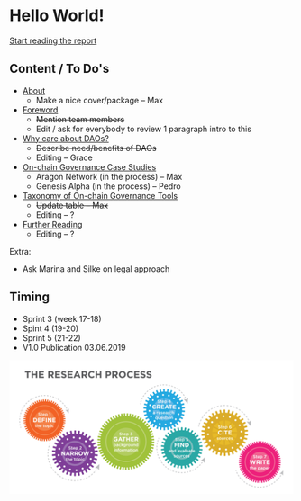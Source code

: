 # Hello World!

[Start reading the report](report-1/preliminary-research.md)

## **Content / To Do's**

* [About](report-1/preliminary-research.md)
  * Make a nice cover/package – Max
* [Foreword](report-1/intro-foreword.md)
  * ~~Mention team members~~
  * Edit / ask for everybody to review 1 paragraph intro to this
* [Why care about DAOs?](report-1/why-care-about-daos.md)
  * ~~Describe need/benefits of DAOs~~
  * Editing – Grace
* [On-chain Governance Case Studies](report-1/layer-1-network-based-governance-case-studies.md)
  * Aragon Network \(in the process\) – Max
  * Genesis Alpha \(in the process\) – Pedro
* [Taxonomy of On-chain Governance Tools](report-1/taxonomy.md)
  * ~~Update table – Max~~
  * Editing – ?
* [Further Reading](report-1/reading-list.md)
  * Editing – ?

Extra:

* Ask Marina and Silke on legal approach

## **Timing**

* Sprint 3 \(week 17-18\)
* Spint 4 \(19-20\)
* Sprint 5 \(21-22\) 
* V1.0 Publication 03.06.2019

![](.gitbook/assets/image%20%2811%29.png)



